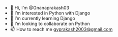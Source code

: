 - 👋 Hi, I’m @Gnanaprakash03
- 👀 I’m interested in Python with Django 
- 🌱 I’m currently learning Django
- 💞️ I’m looking to collaborate on Python
- 📫 How to reach me gvprakash2003@gmail.com

